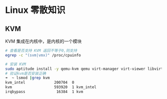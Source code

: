 # Linux 零散知识

## KVM

KVM 集成在内核中，是内核的一个模块

```bash
# 查看是否支持 KVM 返回不等于0,则支持
egrep -c "(svm|vmx)" /proc/cpuinfo

# 安装 KVM
sudo aptitude install -y qemu-kvm qemu virt-manager virt-viewer libvirt-bin bridge-utils
# 验证kvm是否安装正确
➜  ~ lsmod |grep kvm 
kvm_intel             200704  0
kvm                   593920  1 kvm_intel
irqbypass              16384  1 kvm
```